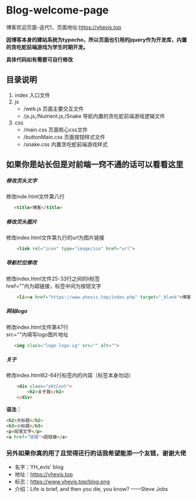 # Blog-welcome-page
博客欢迎页面-迭代1，页面地址:https://yhevis.top

**因博客本身的建站系统为typecho，所以页面也引用的jquery作为开发库，内置的贪吃蛇前端游戏为学生时期开发。**

**具体代码如有需要可自行修改**

## 目录说明
1. index                                      入口文件
2. js
   * /web.js                                  页面主要交互文件 
   * /js.js,/Nutrient.js,/Snake               导航内置的贪吃蛇前端游戏逻辑文件
3. css
   * /main.css                                页面核心css文件
   * /buttonMain.css                          页面按钮样式文件
   * /snake.css                               内置贪吃蛇前端游戏样式
 
## 如果你是站长但是对前端一窍不通的话可以看看这里

##### 修改页头文字  
修改inde.html文件第八行  
```html
   <title>博客</title>
```

##### 修改页头图片  
修改index.html文件第九行的url为图片链接  
```html
    <link rel="icon" type="image/ico" href="url">
```

##### 导航栏位修改
修改index.html文件25-33行之间的li标签  
href=""内为超链接，标签中间为按钮文字  
```html
    <li><a href="https://www.yhevis.top/index.php" target="_blank">博客</a></li>
```

##### 网站logo
修改index.html文件第47行  
src=""内填写logo图片地址  
```html
   <img class="logo logo-ig" src="" alt="">
```

##### 关于
修改index.html62-64行标签内的内容（标签本身勿动）
```html
    <div class="abtCont">
        <h2>关于我</h2>
    </div>
```
**语法：**
```html
<h2>大标题</h2>
<h3>小标题</h3>
<p>段落文字</p>
<a href="链接">超链接</a>
```


### 另外如果你真的用了且觉得还行的话我希望能添一个友链，谢谢大佬  
* 名字：YH_evIs' blog
* 地址：https://yhevis.top  
* 标志：https://www.yhevis.top/blog.png  
* 介绍：Life is brief, and then you die, you know? ——Steve Jobs  
